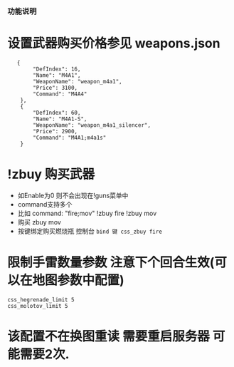 ### 功能说明

# 设置武器购买价格参见 weapons.json

```
   {
        "DefIndex": 16,
        "Name": "M4A1",
        "WeaponName": "weapon_m4a1",
        "Price": 3100,
        "Command": "M4A4"
    },
    {
        "DefIndex": 60,
        "Name": "M4A1-S",
        "WeaponName": "weapon_m4a1_silencer",
        "Price": 2900,
        "Command": "M4A1;m4a1s"
    }
```


# !zbuy 购买武器
-  如Enable为0 则不会出现在!guns菜单中
-  command支持多个
-  比如 command: "fire;mov" !zbuy fire !zbuy mov
-  购买 zbuy mov
-  按键绑定购买燃烧瓶 控制台 `bind 键 css_zbuy fire`


# 限制手雷数量参数 注意下个回合生效(可以在地图参数中配置)
```css_hegrenade_limit 5```  
```css_molotov_limit 5```

  
# 该配置不在换图重读 需要重启服务器 可能需要2次.
